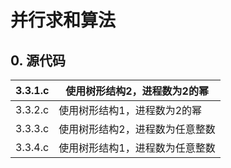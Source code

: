 # 并行求和算法

## 0. 源代码

| 3.3.1.c | 使用树形结构2，进程数为2的幂    |
|-----------|---------------------------------|
| 3.3.2.c | 使用树形结构1，进程数为2的幂    |
| 3.3.3.c | 使用树形结构2，进程数为任意整数 |
| 3.3.4.c | 使用树形结构1，进程数为任意整数 |


